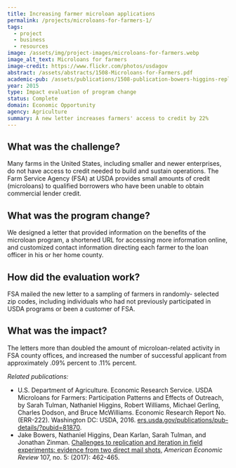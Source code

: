 ```yaml
---
title: Increasing farmer microloan applications
permalink: /projects/microloans-for-farmers-1/
tags: 
  - project
  - business
  - resources
image: /assets/img/project-images/microloans-for-farmers.webp
image_alt_text: Microloans for farmers
image-credit: https://www.flickr.com/photos/usdagov
abstract: /assets/abstracts/1508-Microloans-for-Farmers.pdf
academic-pub: /assets/publications/1508-publication-bowers-higgins-replication-2017.pdf
year: 2015
type: Impact evaluation of program change
status: Complete
domain: Economic Opportunity
agency: Agriculture
summary: A new letter increases farmers' access to credit by 22%
---
```

## What was the challenge?
Many farms in the United States, including smaller and newer enterprises, do not have access to credit needed to build and sustain operations. The Farm Service Agency (FSA) at USDA provides small amounts of credit (microloans) to qualified borrowers who have been unable to obtain commercial lender credit.

## What was the program change?
We designed a letter that provided information on the benefits of the microloan program, a shortened URL for accessing more information online, and customized contact information directing each farmer to the loan officer in his or her home county. 

## How did the evaluation work?
FSA mailed the new letter to a sampling of farmers in randomly- selected zip codes, including individuals who had not previously participated in USDA programs or been a customer of FSA.

## What was the impact?
The letters more than doubled the amount of microloan-related activity in FSA county offices, and increased the number of successful applicant from approximately .09% percent to .11% percent.

<i>Related publications:</i>
<br>
- U.S. Department of Agriculture. Economic Research Service. USDA Microloans for Farmers: Participation Patterns and Effects of Outreach, by Sarah Tulman, Nathaniel Higgins, Robert Williams, Michael Gerling, Charles Dodson, and Bruce McWilliams. Economic Research Report No. (ERR-222). Washington DC: USDA, 2016. <a href="https://www.ers.usda.gov/publications/pub-details/?pubid=81870" target="_blank">ers.usda.gov/publications/pub-details/?pubid=81870</a>.	
- Jake Bowers, Nathaniel Higgins, Dean Karlan, Sarah Tulman, and Jonathan Zinman. <a href="https://www.aeaweb.org/articles?id=10.1257/aer.p20171060" target="_blank">Challenges to replication and iteration in field experiments: evidence from two direct mail shots,</a> _American Economic Review_ 107, no. 5: (2017): 462-465.
